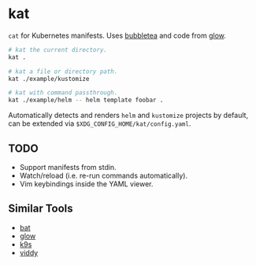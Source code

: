# kat

`cat` for Kubernetes manifests. Uses [bubbletea](https://github.com/charmbracelet/bubbletea) and code from [glow](https://github.com/charmbracelet/glow).

```sh
# kat the current directory.
kat .

# kat a file or directory path.
kat ./example/kustomize

# kat with command passthrough.
kat ./example/helm -- helm template foobar .
```

Automatically detects and renders `helm` and `kustomize` projects by default, can be extended via `$XDG_CONFIG_HOME/kat/config.yaml`.

## TODO

- Support manifests from stdin.
- Watch/reload (i.e. re-run commands automatically).
- Vim keybindings inside the YAML viewer.

## Similar Tools

- [bat](https://github.com/sharkdp/bat)
- [glow](https://github.com/charmbracelet/glow)
- [k9s](https://github.com/derailed/k9s)
- [viddy](https://github.com/sachaos/viddy)
